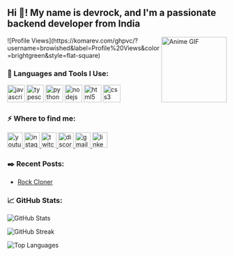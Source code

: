 <h2 align="left">Hi 👋! My name is devrock, and I'm a passionate backend developer from India</h2>

<img align="right" height="150" src="https://user-images.githubusercontent.com/5713670/87202985-820dcb80-c2b6-11ea-9f56-7ec461c497c3.gif" alt="Anime GIF" />
![Profile Views](https://komarev.com/ghpvc/?username=browished&label=Profile%20Views&color=brightgreen&style=flat-square)

### 🚀 Languages and Tools I Use:

<p align="left">
  <img src="https://cdn.jsdelivr.net/gh/devicons/devicon/icons/javascript/javascript-original.svg" height="40" alt="javascript logo" />
  <img src="https://cdn.jsdelivr.net/gh/devicons/devicon/icons/typescript/typescript-original.svg" height="40" alt="typescript logo" />
  <img src="https://cdn.jsdelivr.net/gh/devicons/devicon/icons/python/python-original.svg" height="40" alt="python logo" />
  <img src="https://cdn.jsdelivr.net/gh/devicons/devicon/icons/nodejs/nodejs-original.svg" height="40" alt="nodejs logo" /> 
  <img src="https://cdn.jsdelivr.net/gh/devicons/devicon/icons/html5/html5-original.svg" height="40" alt="html5 logo" />
  <img src="https://cdn.jsdelivr.net/gh/devicons/devicon/icons/css3/css3-original.svg" height="40" alt="css3 logo" />

### ⚡️ Where to find me:

<div align="left">
  <a href="https://www.youtube.com/ZenithSenpai" target="_blank">
    <img src="https://img.shields.io/static/v1?message=Youtube&logo=youtube&label=&color=FF0000&logoColor=white&labelColor=&style=for-the-badge" height="35" alt="youtube logo" />
  </a>
  <a href="https://www.instagram.com/browished" target="_blank">
    <img src="https://img.shields.io/static/v1?message=Instagram&logo=instagram&label=&color=E4405F&logoColor=white&labelColor=&style=for-the-badge" height="35" alt="instagram logo" />
  </a>
  <a href="https://www.twitch.tv/zenithsenpai07" target="_blank">
    <img src="https://img.shields.io/static/v1?message=Twitch&logo=twitch&label=&color=9146FF&logoColor=white&labelColor=&style=for-the-badge" height="35" alt="twitch logo" />
  </a>
  <a href="https://discord.com" target="_blank">
    <img src="https://img.shields.io/static/v1?message=Discord&logo=discord&label=&color=7289DA&logoColor=white&labelColor=&style=for-the-badge" height="35" alt="discord logo" />
  </a>
  <a href="mailto:devbhakat05@gmail.com">
    <img src="https://img.shields.io/static/v1?message=Gmail&logo=gmail&label=&color=D14836&logoColor=white&labelColor=&style=for-the-badge" height="35" alt="gmail logo" />
  </a>
  <a href="https://linkedin.com" target="_blank">
    <img src="https://img.shields.io/static/v1?message=LinkedIn&logo=linkedin&label=&color=0077B5&logoColor=white&labelColor=&style=for-the-badge" height="35" alt="linkedin logo" />
  </a>
</div>

### ✒️ Recent Posts:
- [Rock Cloner](https://github.com/devrock07/rock-cloner)

### 📈 GitHub Stats:

<p>
  <img align="center" src="https://github-readme-stats.vercel.app/api?username=browished&show_icons=true&theme=dracula&hide_border=true&locale=en" alt="GitHub Stats" />
</p>
<p>
  <img align="center" src="https://github-readme-streak-stats.herokuapp.com/?user=browished&theme=dracula&hide_border=true" alt="GitHub Streak" />
</p>
<p>
  <img align="center" src="https://github-readme-stats.vercel.app/api/top-langs?username=browished&show_icons=true&theme=dracula&hide_border=true&locale=en&layout=compact" alt="Top Languages" />
</p>
